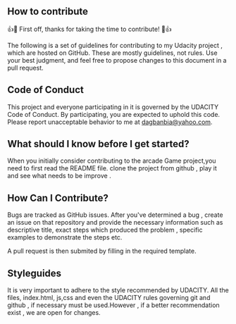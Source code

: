 ## How to contribute

👍🎉 First off, thanks for taking the time to contribute! 🎉👍

The following is a set of guidelines for contributing to my Udacity project , which are hosted on GitHub. These are mostly guidelines, not rules. Use your best judgment, and feel free to propose changes to this document in a pull request.


## Code of Conduct

This project and everyone participating in it is governed by the UDACITY Code of Conduct. By participating, you are expected to uphold this code. Please report unacceptable behavior to  me at dagbanbia@yahoo.com.

## What should I know before I get started?

When you initially consider contributing to the arcade Game project,you need to first read the README file. clone the project from github , play it and see what needs to be improve .


## How Can I Contribute?

Bugs are tracked as GitHub issues. After you've determined a bug , create an issue on that repository and provide the  necessary information such as descriptive title, exact steps which produced the problem ,  specific examples to demonstrate the steps etc.

A pull request is then submited  by filling in the required template.

## Styleguides

It is very important to adhere to the style recommended by UDACITY. All the files, index.html, js,css and even the UDACITY rules governing git and github , if necessary must be used.However , if a better recommendation exist , we are open for changes.